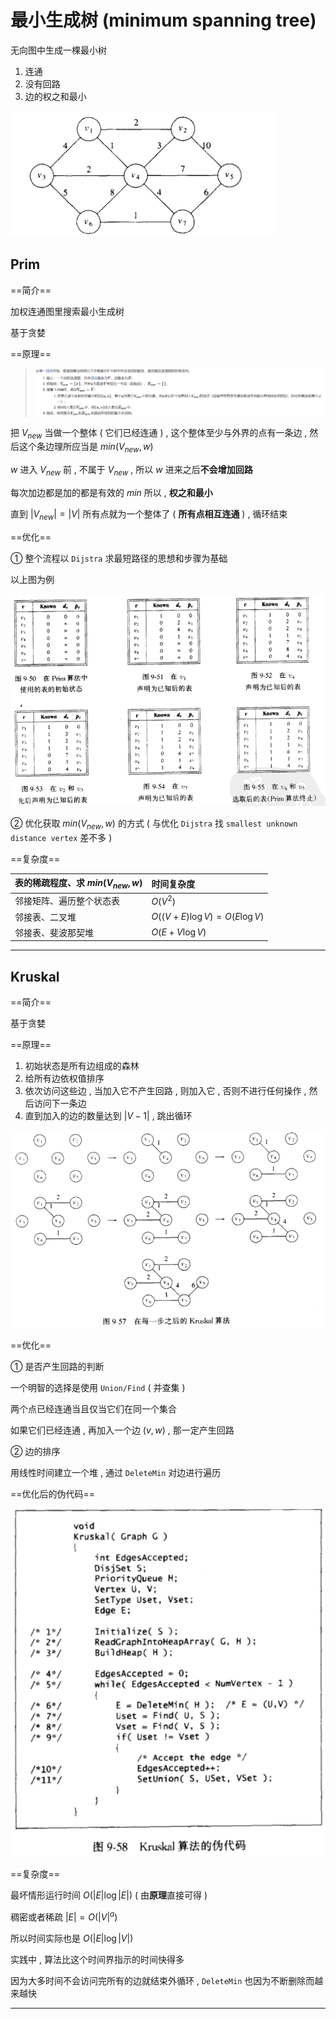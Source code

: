 # 最小生成树 (minimum spanning tree)
无向图中生成一棵最小树
1. 连通 
2. 没有回路
3. 边的权之和最小

![](image/2021-12-19-15-27-41.png)

## Prim
==简介==

加权连通图里搜索最小生成树

基于贪婪

==原理==

> ![图片截于 wiki](image/2021-12-19-16-49-06.png)

把 $V_{new}$ 当做一个整体 ( 它们已经连通 ) , 这个整体至少与外界的点有一条边 , 然后这个条边理所应当是 $min(V_{new},w)$

$w$ 进入 $V_{new}$ 前 , 不属于 $V_{new}$ , 所以 $w$ 进来之后**不会增加回路**

每次加边都是加的都是有效的 $min$ 所以 , **权之和最小**

直到 $|V_{new}|=|V|$ 所有点就为一个整体了 ( **所有点相互连通** ) , 循环结束

==优化==

① 整个流程以 `Dijstra` 求最短路径的思想和步骤为基础

以上图为例

![](image/2021-12-19-15-27-25.png)

② 优化获取 $min(V_{new},w)$ 的方式 ( 与优化 `Dijstra` 找 `smallest unknown distance vertex` 差不多 )

==复杂度==

| 表的稀疏程度、求 $min(V_{new},w)$ | 时间复杂度                  |
| :-------------------------------- | :-------------------------- |
| 邻接矩阵、遍历整个状态表          | $O(V^2)$                    |
| 邻接表、二叉堆                    | $O((V+E)\log V)=O(E\log V)$ |
| 邻接表、斐波那契堆                | $O(E+V\log V)$              |

---

## Kruskal
==简介==

基于贪婪

==原理==

1. 初始状态是所有边组成的森林
2. 给所有边依权值排序
3. 依次访问这些边 , 当加入它不产生回路 , 则加入它 , 否则不进行任何操作 , 然后访问下一条边
4. 直到加入的边的数量达到 $|V-1|$ , 跳出循环

![](image/2021-12-19-15-58-23.png)

==优化==

① 是否产生回路的判断

一个明智的选择是使用 `Union/Find` ( 并查集 )

两个点已经连通当且仅当它们在同一个集合

如果它们已经连通 , 再加入一个边 $(v,w)$ , 那一定产生回路

② 边的排序

用线性时间建立一个堆 , 通过 `DeleteMin` 对边进行遍历

==优化后的伪代码==

![](image/2021-12-19-16-10-35.png)

==复杂度==

最坏情形运行时间 $O(|E|\log |E|)$ ( 由**原理**直接可得 )

稠密或者稀疏 $|E|=O(|V|^a)$

所以时间实际也是 $O(|E|\log |V|)$

实践中 , 算法比这个时间界指示的时间快得多

因为大多时间不会访问完所有的边就结束外循环 , `DeleteMin` 也因为不断删除而越来越快

---